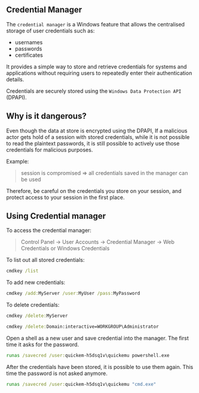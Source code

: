 ## Credential Manager

The `credential manager` is a Windows feature that allows the centralised storage of user credentials such as:

- usernames
- passwords
- certificates

It provides a simple way to store and retrieve credentials for systems and applications without requiring users to repeatedly enter their authentication details.

Credentials are securely stored using the `Windows Data Protection API` (DPAPI).

## Why is it dangerous?

Even though the data at store is encrypted using the DPAPI, If a malicious actor gets hold of a session with stored credentials, while it is not possible to read the plaintext passwords, it is still possible to actively use those credentials for malicious purposes.

Example:
> session is compromised => all credentials saved in the manager can be used

Therefore, be careful on the credentials you store on your session, and protect access to your session in the first place.

## Using Credential manager

To access the credential manager:
> Control Panel -> User Accounts
>             -> Credential Manager
>              -> Web Credentials or Windows Credentials

To list out all stored credentials:
```cmd
cmdkey /list
```

To add new credentials:
```cmd
cmdkey /add:MyServer /user:MyUser /pass:MyPassword
```

To delete credentials:
```cmd
cmdkey /delete:MyServer
```

```cmd
cmdkey /delete:Domain:interactive=WORKGROUP\Administrator
```

Open a shell as a new user and save credential into the manager. The first time it asks for the password.
```cmd
runas /savecred /user:quickem-h5dsq1v\quickemu powershell.exe
```

After the credentials have been stored, it is possible to use them again.  This time the password is not asked anymore.
```cmd
runas /savecred /user:quickem-h5dsq1v\quickemu "cmd.exe"
```

